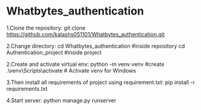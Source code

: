 # Whatbytes_authentication

1.Clone the repository:
git clone https://github.com/kalashs051101/Whatbytes_authentication.git

2.Change directory:
cd Whatbytes_authentication        #inside repository
cd Authentication_project           #inside project


2.Create and activate virtual env:
python -m venv venv  #create
.\venv\Scripts\activate   # Activate venv for Windows

3.Then install all requirements of project using requirement.txt:
pip install -r requirements.txt

4.Start server:
python manage.py runserver
